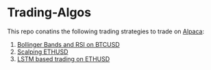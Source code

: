 # Trading-Algos

This repo conatins the following trading strategies to trade on [Alpaca](https://alpaca.markets/):

1. [Bollinger Bands and RSI on BTCUSD](https://alpaca.markets/learn/algo-trading-bitcoin-using-bollinger-bands-and-rsi/)
2. [Scalping ETHUSD](https://alpaca.markets/learn/automated-crypto-scalping-with-alpaca/) 
3. [LSTM based trading on ETHUSD](https://alpaca.markets/learn/trade-crypto-using-ml/)
